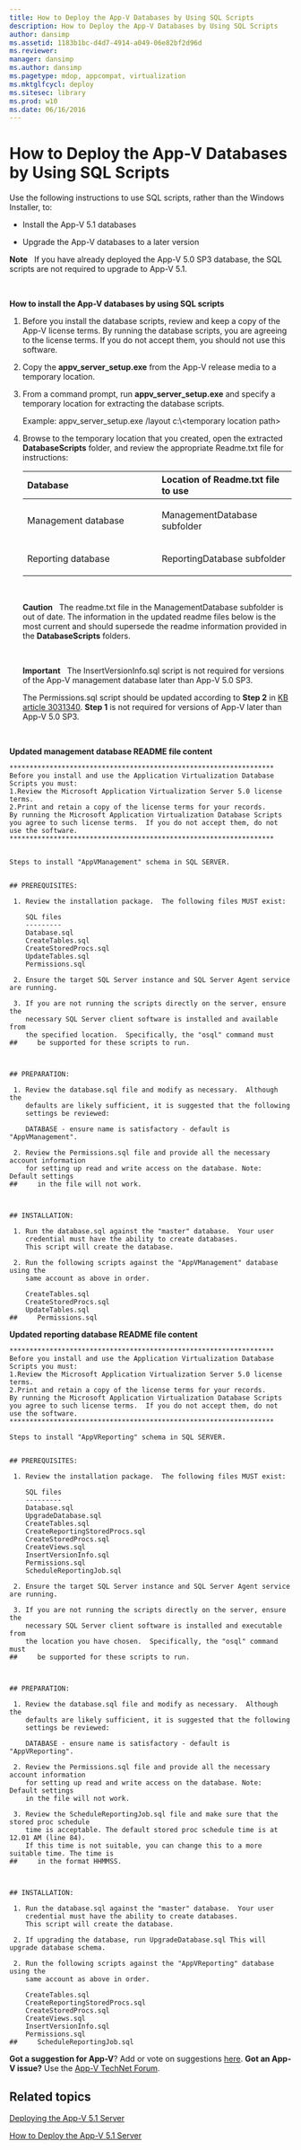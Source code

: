 ```yaml
---
title: How to Deploy the App-V Databases by Using SQL Scripts
description: How to Deploy the App-V Databases by Using SQL Scripts
author: dansimp
ms.assetid: 1183b1bc-d4d7-4914-a049-06e82bf2d96d
ms.reviewer: 
manager: dansimp
ms.author: dansimp
ms.pagetype: mdop, appcompat, virtualization
ms.mktglfcycl: deploy
ms.sitesec: library
ms.prod: w10
ms.date: 06/16/2016
---
```



# How to Deploy the App-V Databases by Using SQL Scripts


Use the following instructions to use SQL scripts, rather than the Windows Installer, to:

-   Install the App-V 5.1 databases

-   Upgrade the App-V databases to a later version

**Note**  
If you have already deployed the App-V 5.0 SP3 database, the SQL scripts are not required to upgrade to App-V 5.1.

 

**How to install the App-V databases by using SQL scripts**

1.  Before you install the database scripts, review and keep a copy of the App-V license terms. By running the database scripts, you are agreeing to the license terms. If you do not accept them, you should not use this software.

2.  Copy the **appv\_server\_setup.exe** from the App-V release media to a temporary location.

3.  From a command prompt, run **appv\_server\_setup.exe** and specify a temporary location for extracting the database scripts.

    Example: appv\_server\_setup.exe /layout c:\\&lt;temporary location path&gt;

4.  Browse to the temporary location that you created, open the extracted **DatabaseScripts** folder, and review the appropriate Readme.txt file for instructions:

    <table>
    <colgroup>
    <col width="50%" />
    <col width="50%" />
    </colgroup>
    <thead>
    <tr class="header">
    <th align="left">Database</th>
    <th align="left">Location of Readme.txt file to use</th>
    </tr>
    </thead>
    <tbody>
    <tr class="odd">
    <td align="left"><p>Management database</p></td>
    <td align="left"><p>ManagementDatabase subfolder</p></td>
    </tr>
    <tr class="even">
    <td align="left"><p>Reporting database</p></td>
    <td align="left"><p>ReportingDatabase subfolder</p></td>
    </tr>
    </tbody>
    </table>

     

    **Caution**  
    The readme.txt file in the ManagementDatabase subfolder is out of date. The information in the updated readme files below is the most current and should supersede the readme information provided in the **DatabaseScripts** folders.

     

    **Important**  
    The InsertVersionInfo.sql script is not required for versions of the App-V management database later than App-V 5.0 SP3.

    The Permissions.sql script should be updated according to **Step 2** in [KB article 3031340](https://support.microsoft.com/kb/3031340). **Step 1** is not required for versions of App-V later than App-V 5.0 SP3.

     

**Updated management database README file content**

``` syntax
******************************************************************
Before you install and use the Application Virtualization Database Scripts you must:
1.Review the Microsoft Application Virtualization Server 5.0 license terms.
2.Print and retain a copy of the license terms for your records.
By running the Microsoft Application Virtualization Database Scripts you agree to such license terms.  If you do not accept them, do not use the software.
******************************************************************


Steps to install "AppVManagement" schema in SQL SERVER.


## PREREQUISITES:

 1. Review the installation package.  The following files MUST exist:

    SQL files
    ---------
    Database.sql
    CreateTables.sql
    CreateStoredProcs.sql
    UpdateTables.sql
    Permissions.sql

 2. Ensure the target SQL Server instance and SQL Server Agent service are running.

 3. If you are not running the scripts directly on the server, ensure the 
    necessary SQL Server client software is installed and available from
    the specified location.  Specifically, the "osql" command must
##     be supported for these scripts to run.



## PREPARATION:

 1. Review the database.sql file and modify as necessary.  Although the
    defaults are likely sufficient, it is suggested that the following
    settings be reviewed:

    DATABASE - ensure name is satisfactory - default is "AppVManagement".   

 2. Review the Permissions.sql file and provide all the necessary account information
    for setting up read and write access on the database. Note: Default settings
##     in the file will not work.



## INSTALLATION:

 1. Run the database.sql against the "master" database.  Your user 
    credential must have the ability to create databases.
    This script will create the database.

 2. Run the following scripts against the "AppVManagement" database using the 
    same account as above in order.

    CreateTables.sql
    CreateStoredProcs.sql
    UpdateTables.sql
##     Permissions.sql 

```

**Updated reporting database README file content**

``` syntax
******************************************************************
Before you install and use the Application Virtualization Database Scripts you must:
1.Review the Microsoft Application Virtualization Server 5.0 license terms.
2.Print and retain a copy of the license terms for your records.
By running the Microsoft Application Virtualization Database Scripts you agree to such license terms.  If you do not accept them, do not use the software.
******************************************************************

Steps to install "AppVReporting" schema in SQL SERVER.


## PREREQUISITES:

 1. Review the installation package.  The following files MUST exist:

    SQL files
    ---------
    Database.sql
    UpgradeDatabase.sql
    CreateTables.sql
    CreateReportingStoredProcs.sql
    CreateStoredProcs.sql
    CreateViews.sql
    InsertVersionInfo.sql
    Permissions.sql
    ScheduleReportingJob.sql

 2. Ensure the target SQL Server instance and SQL Server Agent service are running.

 3. If you are not running the scripts directly on the server, ensure the 
    necessary SQL Server client software is installed and executable from
    the location you have chosen.  Specifically, the "osql" command must
##     be supported for these scripts to run.



## PREPARATION:

 1. Review the database.sql file and modify as necessary.  Although the
    defaults are likely sufficient, it is suggested that the following
    settings be reviewed:

    DATABASE - ensure name is satisfactory - default is "AppVReporting".   

 2. Review the Permissions.sql file and provide all the necessary account information
    for setting up read and write access on the database. Note: Default settings
    in the file will not work.

 3. Review the ScheduleReportingJob.sql file and make sure that the stored proc schedule
    time is acceptable. The default stored proc schedule time is at 12.01 AM (line 84). 
    If this time is not suitable, you can change this to a more suitable time. The time is
##     in the format HHMMSS.



## INSTALLATION:

 1. Run the database.sql against the "master" database.  Your user 
    credential must have the ability to create databases.
    This script will create the database.

 2. If upgrading the database, run UpgradeDatabase.sql This will upgrade database schema.

 2. Run the following scripts against the "AppVReporting" database using the 
    same account as above in order.
    
    CreateTables.sql
    CreateReportingStoredProcs.sql
    CreateStoredProcs.sql
    CreateViews.sql
    InsertVersionInfo.sql
    Permissions.sql
##     ScheduleReportingJob.sql

```

**Got a suggestion for App-V**? Add or vote on suggestions [here](http://appv.uservoice.com/forums/280448-microsoft-application-virtualization). **Got an App-V issue?** Use the [App-V TechNet Forum](https://social.technet.microsoft.com/Forums/home?forum=mdopappv).

## Related topics


[Deploying the App-V 5.1 Server](deploying-the-app-v-51-server.md)

[How to Deploy the App-V 5.1 Server](how-to-deploy-the-app-v-51-server.md)

 

 





